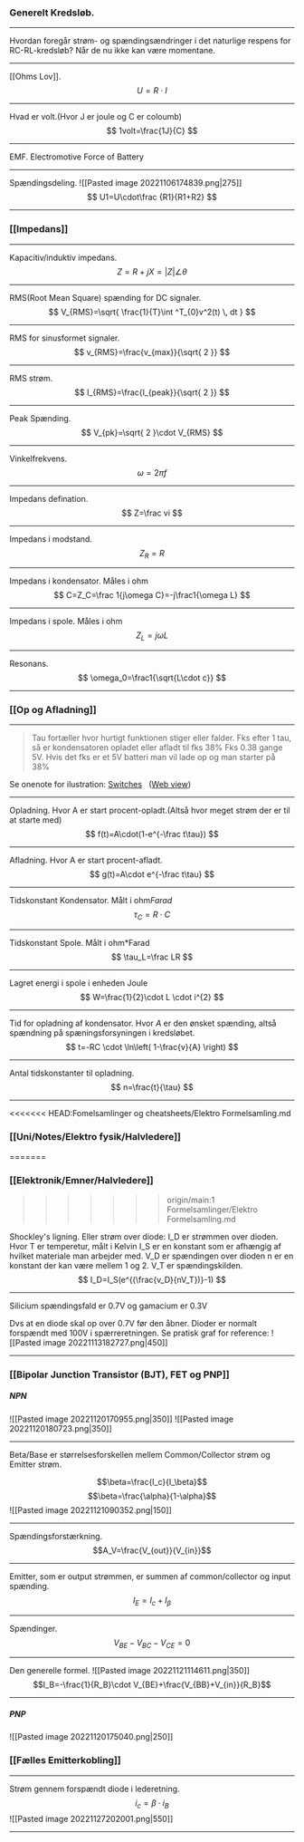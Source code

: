 ### Generelt Kredsløb.
***
Hvordan foregår strøm- og spændingsændringer i det naturlige respens for RC-RL-kredsløb? Når de nu ikke kan være momentane.

***
[[Ohms Lov]].
$$U=R\cdot I$$

***
Hvad er volt.(Hvor J er joule og C er coloumb)
$$
1volt=\frac{1J}{C}
$$

***
EMF. Electromotive Force of Battery


***
Spændingsdeling.
![[Pasted image 20221106174839.png|275]]
$$
U1=U\cdot\frac {R1}{R1+R2}
$$

***

### [[Impedans]]
***
Kapacitiv/induktiv impedans.
$$
Z=R+jX=|Z|\angle\theta
$$
***
RMS(Root Mean Square) spænding for DC signaler.
$$
V_{RMS}=\sqrt{ \frac{1}{T}\int ^T_{0}v^2(t) \, dt  }
$$

***
RMS for sinusformet signaler.
$$
v_{RMS}=\frac{v_{max}}{\sqrt{ 2 }}
$$

***
RMS strøm.
$$
I_{RMS}=\frac{I_{peak}}{\sqrt{ 2 }}
$$

***
Peak Spænding.
$$
V_{pk}=\sqrt{ 2 }\cdot V_{RMS}
$$

***
Vinkelfrekvens.
$$
\omega=2\pi f
$$

***
Impedans defination.
$$
Z=\frac vi
$$
***
Impedans i modstand.
$$
Z_R=R
$$

***
Impedans i kondensator. Måles i ohm
$$
C=Z_C=\frac 1{j\omega C}=-j\frac1{\omega L}
$$

***
Impedans i spole. Måles i ohm
$$
Z_L=j\omega L
$$

***
Resonans.
$$
\omega_0=\frac1{\sqrt{L\cdot c}}
$$

***
### [[Op og Afladning]]

***
>Tau fortæller hvor hurtigt funktionen stiger eller falder.
>Fks efter 1 tau, så er kondensatoren opladet eller afladt til fks 38%
>Fks 0.38 gange 5V. Hvis det fks er et 5V batteri man vil lade op og man starter på 38%

Se onenote for ilustration: [Switches](onenote:https://d.docs.live.net/c230e022fc67d306/Dokumenter/kasper%20blochs%20notesbog/SDU%20Elektronik.one#Switches&section-id={59B354F1-AD2D-4315-8B7F-B888C2B94A3F}&page-id={4490ADFB-F2EF-4DEC-A3BB-328A5DC52447}&end)   ([Web view](https://onedrive.live.com/view.aspx?resid=C230E022FC67D306%21118&id=documents&wd=target%28SDU%20Elektronik.one%7C59B354F1-AD2D-4315-8B7F-B888C2B94A3F%2FSwitches%7C4490ADFB-F2EF-4DEC-A3BB-328A5DC52447%2F%29))

***
Opladning. Hvor A er start procent-opladt.(Altså hvor meget strøm der er til at starte med)
$$
f(t)=A\cdot(1-e^{-\frac t\tau})
$$

***
Afladning. Hvor A er start procent-afladt.
$$
g(t)=A\cdot e^{-\frac t\tau}
$$

***
Tidskonstant Kondensator. Målt i ohm*Farad*
$$
\tau_C=R\cdot C
$$


***
Tidskonstant Spole. Målt i ohm*Farad
$$
\tau_L=\frac LR
$$

***
Lagret energi i spole i enheden Joule
$$
W=\frac{1}{2}\cdot L \cdot i^{2}
$$
***
Tid for opladning af kondensator.
Hvor *A* er den ønsket spænding, altså spændning på spæningsforsyningen i kredsløbet. 
$$
t=-RC \cdot \ln\left( 1-\frac{v}{A} \right)
$$

***
Antal tidskonstanter til opladning.
$$
n=\frac{t}{\tau}
$$

***

<<<<<<< HEAD:Fomelsamlinger og cheatsheets/Elektro Formelsamling.md
### [[Uni/Notes/Elektro fysik/Halvledere]]
=======
### [[Elektronik/Emner/Halvledere]]
>>>>>>> origin/main:1 Formelsamlinger/Elektro Formelsamling.md

Shockley's ligning. Eller strøm over diode:
I_D er strømmen over dioden.
Hvor T er temperetur, målt i Kelvin
I_S er en konstant som er afhængig af hvilket materiale man arbejder med.
V_D er spændingen over dioden
n er en konstant der kan være mellem 1 og 2.
V_T er spændingskilden.
$$
I_D=I_S(e^{(\frac{v_D}{nV_T})}-1)
$$

***
Silicium spændingsfald er 0.7V og gamacium er 0.3V

Dvs at en diode skal op over 0.7V før den åbner. Dioder er normalt forspændt med 100V i spærreretningen. Se pratisk graf for reference:
![[Pasted image 20221113182727.png|450]]
***


### [[Bipolar Junction Transistor (BJT), FET og PNP]]

##### NPN

![[Pasted image 20221120170955.png|350]] ![[Pasted image 20221120180723.png|350]]
***
Beta/Base er størrelsesforskellen mellem Common/Collector strøm og Emitter strøm.

$$\beta=\frac{I_c}{I_\beta}$$
$$\beta=\frac{\alpha}{1-\alpha}$$
![[Pasted image 20221121090352.png|150]]

***
Spændingsforstærkning.
$$A_V=\frac{V_{out}}{V_{in}}$$
***
Emitter, som er output strømmen, er summen af common/collector og input spænding.
$$I_E=I_c+I_\beta$$

***
Spændinger.
$$V_{BE}-V_{BC}-V_{CE}=0$$

***
Den generelle formel.
![[Pasted image 20221121114611.png|350]]
$$I_B=-\frac{1}{R_B}\cdot V_{BE}+\frac{V_{BB}+V_{in}}{R_B}$$

***



##### PNP

![[Pasted image 20221120175040.png|250]]


### [[Fælles Emitterkobling]]

***
Strøm gennem forspændt diode i lederetning.
$$i_c=\beta\cdot i_B$$
![[Pasted image 20221127202001.png|550]]

***

